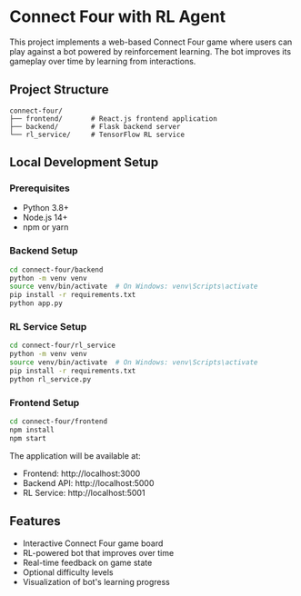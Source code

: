 # Connect Four with RL Agent

This project implements a web-based Connect Four game where users can play against a bot powered by reinforcement learning. The bot improves its gameplay over time by learning from interactions.

## Project Structure

```
connect-four/
├── frontend/       # React.js frontend application
├── backend/        # Flask backend server
└── rl_service/     # TensorFlow RL service
```

## Local Development Setup

### Prerequisites
- Python 3.8+
- Node.js 14+
- npm or yarn

### Backend Setup
```bash
cd connect-four/backend
python -m venv venv
source venv/bin/activate  # On Windows: venv\Scripts\activate
pip install -r requirements.txt
python app.py
```

### RL Service Setup
```bash
cd connect-four/rl_service
python -m venv venv
source venv/bin/activate  # On Windows: venv\Scripts\activate
pip install -r requirements.txt
python rl_service.py
```

### Frontend Setup
```bash
cd connect-four/frontend
npm install
npm start
```

The application will be available at:
- Frontend: http://localhost:3000
- Backend API: http://localhost:5000
- RL Service: http://localhost:5001

## Features
- Interactive Connect Four game board
- RL-powered bot that improves over time
- Real-time feedback on game state
- Optional difficulty levels
- Visualization of bot's learning progress 